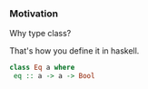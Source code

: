 ### Motivation

Why type class? 

That's how you define it in haskell.

```haskell
class Eq a where
 eq :: a -> a -> Bool
```